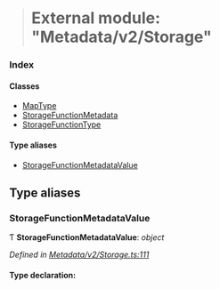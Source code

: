 > # External module: "Metadata/v2/Storage"

### Index

#### Classes

* [MapType](../classes/_metadata_v2_storage_.maptype.md)
* [StorageFunctionMetadata](../classes/_metadata_v2_storage_.storagefunctionmetadata.md)
* [StorageFunctionType](../classes/_metadata_v2_storage_.storagefunctiontype.md)

#### Type aliases

* [StorageFunctionMetadataValue](_metadata_v2_storage_.md#storagefunctionmetadatavalue)

## Type aliases

###  StorageFunctionMetadataValue

Ƭ **StorageFunctionMetadataValue**: *object*

*Defined in [Metadata/v2/Storage.ts:111](https://github.com/polkadot-js/api/blob/6e42db3/packages/types/src/Metadata/v2/Storage.ts#L111)*

#### Type declaration: